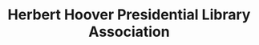 ---
layout: repo
title: "Herbert Hoover Presidential Library Association"
id: 12487
permalink: repos/12487/
---